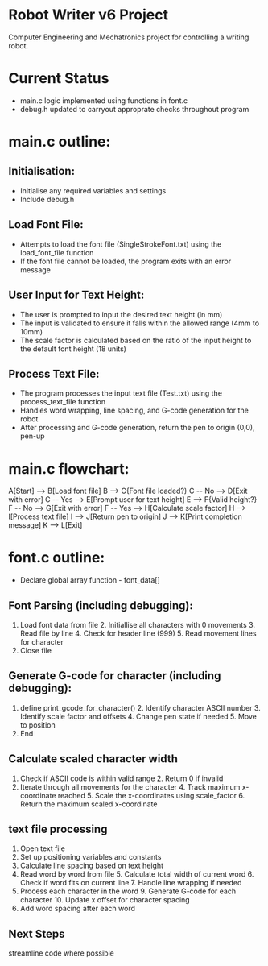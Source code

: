 # Robot Writer v6 Project
Computer Engineering and Mechatronics project for controlling a writing robot.

# Current Status
  - main.c logic implemented using functions in font.c
  - debug.h updated to carryout approprate checks throughout program


# main.c outline:
## Initialisation:
  - Initialise any required variables and settings
  - Include debug.h

## Load Font File:
  - Attempts to load the font file (SingleStrokeFont.txt) using the load_font_file function
  - If the font file cannot be loaded, the program exits with an error message

## User Input for Text Height:
  - The user is prompted to input the desired text height (in mm)
  - The input is validated to ensure it falls within the allowed range (4mm to 10mm)
  - The scale factor is calculated based on the ratio of the input height to the default font height (18 units)

## Process Text File:
  - The program processes the input text file (Test.txt) using the process_text_file function
  - Handles word wrapping, line spacing, and G-code generation for the robot
  - After processing and G-code generation, return the pen to origin (0,0), pen-up 

# main.c flowchart:

A[Start] --> B[Load font file]
    B --> C{Font file loaded?}
    C -- No --> D[Exit with error]
    C -- Yes --> E[Prompt user for text height]
    E --> F{Valid height?}
    F -- No --> G[Exit with error]
    F -- Yes --> H[Calculate scale factor]
    H --> I[Process text file]
    I --> J[Return pen to origin]
    J --> K[Print completion message]
    K --> L[Exit]



# font.c outline:
  - Declare global array function - font_data[]

## Font Parsing (including debugging):
  1. Load font data from file
     2. Initiallise all characters with 0 movements
     3. Read file by line
        4. Check for header line (999)
           5. Read movement lines for character
  6. Close file

## Generate G-code for character (including debugging):
  1. define print_gcode_for_character() 
     2. Identify character ASCII number
     3. Identify scale factor and offsets
        4. Change pen state if needed
        5. Move to position
  6. End

## Calculate scaled character width
  1. Check if ASCII code is within valid range 
    2. Return 0 if invalid
  3. Iterate through all movements for the character
    4. Track maximum x-coordinate reached
    5. Scale the x-coordinates using scale_factor
      6. Return the maximum scaled x-coordinate

## text file processing
  1. Open text file
  2. Set up positioning variables and constants
  3. Calculate line spacing based on text height
  4. Read word by word from file
    5. Calculate total width of current word
    6. Check if word fits on current line
      7. Handle line wrapping if needed
  8. Process each character in the word
    9. Generate G-code for each character
    10. Update x offset for character spacing
  11. Add word spacing after each word

  
## Next Steps
streamline code where possible